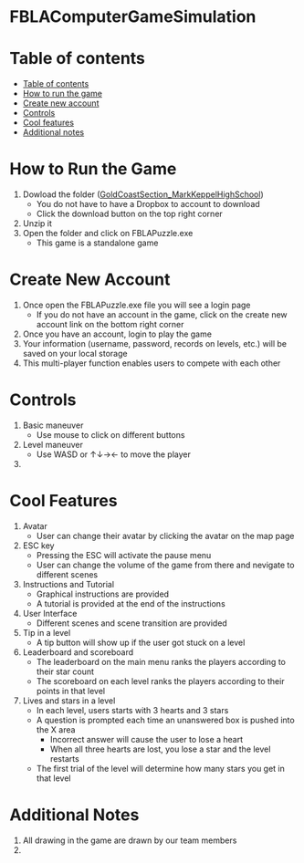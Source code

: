 # FBLAComputerGameSimulation
Table of contents
=================

<!--ts-->
   * [Table of contents](#table-of-contents)
   * [How to run the game](#how-to-run-the-game)
   * [Create new account](#create-new-account)
   * [Controls](#controls)
   * [Cool features](#cool-features)
   * [Additional notes](#additional-notes)
<!--te-->
How to Run the Game
============
   1. Dowload the folder ([GoldCoastSection_MarkKeppelHighSchool](https://www.dropbox.com/s/zw8uktvhfj8xoo7/GoldCost%20Test.zip?dl=0 "Click here"))
      * You do not have to have a Dropbox to account to download
      * Click the download button on the top right corner
   2. Unzip it
   3. Open the folder and click on FBLAPuzzle.exe
      * This game is a standalone game 

Create New Account
============
   1. Once open the FBLAPuzzle.exe file you will see a login page
      * If you do not have an account in the game, click on the create new account link on the bottom right corner 
   2. Once you have an account, login to play the game
   3. Your information (username, password, records on levels, etc.) will be saved on your local storage
   4. This multi-player function enables users to compete with each other

Controls
============
   1. Basic maneuver
      * Use mouse to click on different buttons
   2. Level maneuver
      * Use WASD or ↑↓→← to move the player
   3. 

Cool Features
============
   1. Avatar
      * User can change their avatar by clicking the avatar on the map page 
   2. ESC key
      * Pressing the ESC will activate the pause menu
      * User can change the volume of the game from there and nevigate to different scenes
   3. Instructions and Tutorial
      * Graphical instructions are provided 
      * A tutorial is provided at the end of the instructions
   4. User Interface
      * Different scenes and scene transition are provided 
   5. Tip in a level
      * A tip button will show up if the user got stuck on a level
   6. Leaderboard and scoreboard
      * The leaderboard on the main menu ranks the players according to their star count
      * The scoreboard on each level ranks the players according to their points in that level
   7. Lives and stars in a level
      * In each level, users starts with 3 hearts and 3 stars
      * A question is prompted each time an unanswered box is pushed into the X area
        * Incorrect answer will cause the user to lose a heart
        * When all three hearts are lost, you lose a star and the level restarts
      * The first trial of the level will determine how many stars you get in that level


Additional Notes
============
   1. All drawing in the game are drawn by our team members
   2. 



